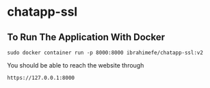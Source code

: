 # chatapp-ssl

## To Run The Application With Docker

`sudo docker container run -p 8000:8000 ibrahimefe/chatapp-ssl:v2`

You should be able to reach the website through

`https://127.0.0.1:8000`
